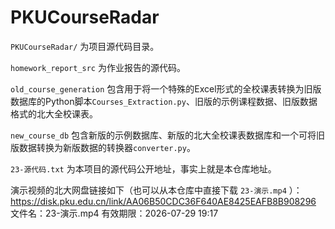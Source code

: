 # PKUCourseRadar

`PKUCourseRadar/` 为项目源代码目录。

`homework_report_src` 为作业报告的源代码。

`old_course_generation` 包含用于将一个特殊的Excel形式的全校课表转换为旧版数据库的Python脚本`Courses_Extraction.py`、旧版的示例课程数据、旧版数据格式的北大全校课表。

`new_course_db` 包含新版的示例数据库、新版的北大全校课表数据库和一个可将旧版数据转换为新版数据的转换器`converter.py`。

`23-源代码.txt` 为本项目的源代码公开地址，事实上就是本仓库地址。

演示视频的北大网盘链接如下（也可以从本仓库中直接下载 `23-演示.mp4` ）：
https://disk.pku.edu.cn/link/AA06B50CDC36F640AE8425EAFB8B908296
文件名：23-演示.mp4
有效期限：2026-07-29 19:17